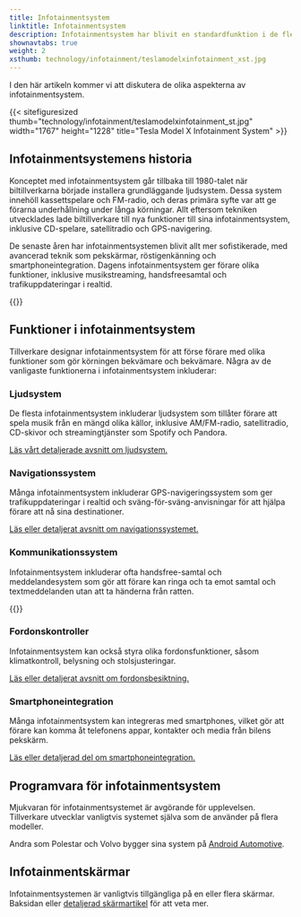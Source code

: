 ```yaml
---
title: Infotainmentsystem
linktitle: Infotainmentsystem
description: Infotainmentsystem har blivit en standardfunktion i de flesta moderna bilar. De kombinerar underhållnings- och informationsfunktioner, vilket ger förarna tillgång till musik, navigation, kommunikation och fordonskontroller.
shownavtabs: true
weight: 2
xsthumb: technology/infotainment/teslamodelxinfotainment_xst.jpg
---
```

<!-- markdownlint-disable MD033 -->
 I den här artikeln kommer vi att diskutera de olika aspekterna av infotainmentsystem.

   {{< sitefiguresized thumb="technology/infotainment/teslamodelxinfotainment_st.jpg" width="1767" height="1228" title="Tesla Model X Infotainment System" >}}


## Infotainmentsystemens historia

Konceptet med infotainmentsystem går tillbaka till 1980-talet när biltillverkarna började installera grundläggande ljudsystem. Dessa system innehöll kassettspelare och FM-radio, och deras primära syfte var att ge förarna underhållning under långa körningar. Allt eftersom tekniken utvecklades lade biltillverkare till nya funktioner till sina infotainmentsystem, inklusive CD-spelare, satellitradio och GPS-navigering.

De senaste åren har infotainmentsystemen blivit allt mer sofistikerade, med avancerad teknik som pekskärmar, röstigenkänning och smartphoneintegration. Dagens infotainmentsystem ger förare olika funktioner, inklusive musikstreaming, handsfreesamtal och trafikuppdateringar i realtid.

{{<evkxdisplayaddarticle />}}

## Funktioner i infotainmentsystem

Tillverkare designar infotainmentsystem för att förse förare med olika funktioner som gör körningen bekvämare och bekvämare. Några av de vanligaste funktionerna i infotainmentsystem inkluderar:

### Ljudsystem

De flesta infotainmentsystem inkluderar ljudsystem som tillåter förare att spela musik från en mängd olika källor, inklusive AM/FM-radio, satellitradio, CD-skivor och streamingtjänster som Spotify och Pandora.

[Läs vårt detaljerade avsnitt om ljudsystem.](ljudsystem)

### Navigationssystem

Många infotainmentsystem inkluderar GPS-navigeringssystem som ger trafikuppdateringar i realtid och sväng-för-sväng-anvisningar för att hjälpa förare att nå sina destinationer.

[Läs eller detaljerat avsnitt om navigationssystemet.](navigering)

### Kommunikationssystem

Infotainmentsystem inkluderar ofta handsfree-samtal och meddelandesystem som gör att förare kan ringa och ta emot samtal och textmeddelanden utan att ta händerna från ratten.

{{<evkxdisplayaddarticle />}}

### Fordonskontroller

Infotainmentsystem kan också styra olika fordonsfunktioner, såsom klimatkontroll, belysning och stolsjusteringar.

[Läs eller detaljerat avsnitt om fordonsbesiktning.](fordonsbesiktning)

### Smartphoneintegration

Många infotainmentsystem kan integreras med smartphones, vilket gör att förare kan komma åt telefonens appar, kontakter och media från bilens pekskärm.

[Läs eller detaljerad del om smartphoneintegration.](smartphoneintegration)

## Programvara för infotainmentsystem

Mjukvaran för infotainmentsystemet är avgörande för upplevelsen. Tillverkare utvecklar vanligtvis systemet själva som de använder på flera modeller.

Andra som Polestar och Volvo bygger sina system på [Android Automotive](https://source.android.com/docs/devices/automotive/start/what_automotive).

## Infotainmentskärmar

Infotainmentsystemen är vanligtvis tillgängliga på en eller flera skärmar. Baksidan eller [detaljerad skärmartikel](../userinterface/screens/) för att veta mer.
